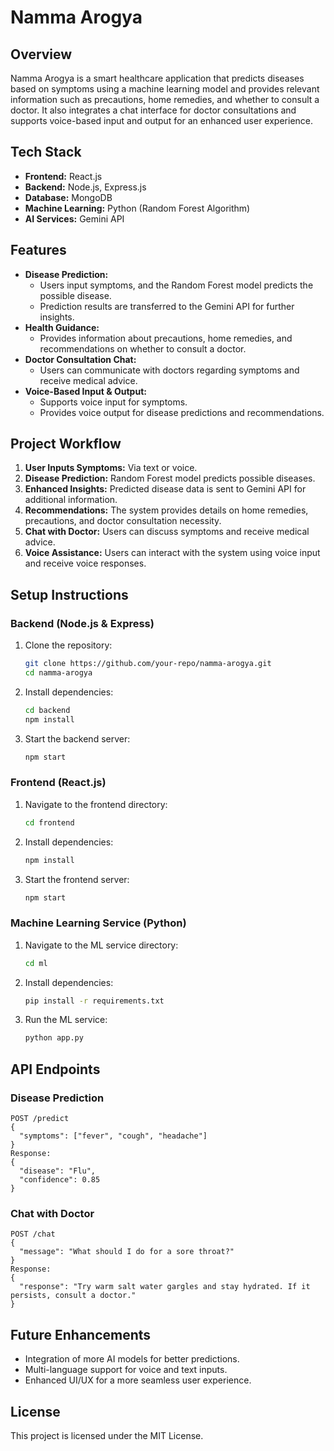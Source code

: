 # Namma Arogya

## Overview
Namma Arogya is a smart healthcare application that predicts diseases based on symptoms using a machine learning model and provides relevant information such as precautions, home remedies, and whether to consult a doctor. It also integrates a chat interface for doctor consultations and supports voice-based input and output for an enhanced user experience.

## Tech Stack
- **Frontend:** React.js
- **Backend:** Node.js, Express.js
- **Database:** MongoDB
- **Machine Learning:** Python (Random Forest Algorithm)
- **AI Services:** Gemini API

## Features
- **Disease Prediction:**
  - Users input symptoms, and the Random Forest model predicts the possible disease.
  - Prediction results are transferred to the Gemini API for further insights.
- **Health Guidance:**
  - Provides information about precautions, home remedies, and recommendations on whether to consult a doctor.
- **Doctor Consultation Chat:**
  - Users can communicate with doctors regarding symptoms and receive medical advice.
- **Voice-Based Input & Output:**
  - Supports voice input for symptoms.
  - Provides voice output for disease predictions and recommendations.

## Project Workflow
1. **User Inputs Symptoms:** Via text or voice.
2. **Disease Prediction:** Random Forest model predicts possible diseases.
3. **Enhanced Insights:** Predicted disease data is sent to Gemini API for additional information.
4. **Recommendations:** The system provides details on home remedies, precautions, and doctor consultation necessity.
5. **Chat with Doctor:** Users can discuss symptoms and receive medical advice.
6. **Voice Assistance:** Users can interact with the system using voice input and receive voice responses.

## Setup Instructions
### Backend (Node.js & Express)
1. Clone the repository:
   ```bash
   git clone https://github.com/your-repo/namma-arogya.git
   cd namma-arogya
   ```
2. Install dependencies:
   ```bash
   cd backend
   npm install
   ```
3. Start the backend server:
   ```bash
   npm start
   ```

### Frontend (React.js)
1. Navigate to the frontend directory:
   ```bash
   cd frontend
   ```
2. Install dependencies:
   ```bash
   npm install
   ```
3. Start the frontend server:
   ```bash
   npm start
   ```

### Machine Learning Service (Python)
1. Navigate to the ML service directory:
   ```bash
   cd ml
   ```
2. Install dependencies:
   ```bash
   pip install -r requirements.txt
   ```
3. Run the ML service:
   ```bash
   python app.py
   ```

## API Endpoints
### Disease Prediction
```
POST /predict
{
  "symptoms": ["fever", "cough", "headache"]
}
Response:
{
  "disease": "Flu",
  "confidence": 0.85
}
```

### Chat with Doctor
```
POST /chat
{
  "message": "What should I do for a sore throat?"
}
Response:
{
  "response": "Try warm salt water gargles and stay hydrated. If it persists, consult a doctor."
}
```

## Future Enhancements
- Integration of more AI models for better predictions.
- Multi-language support for voice and text inputs.
- Enhanced UI/UX for a more seamless user experience.


## License
This project is licensed under the MIT License.
